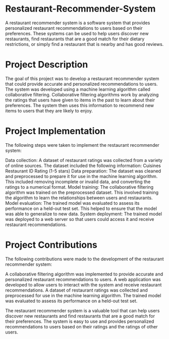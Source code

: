 # Restaurant-Recommender-System
A restaurant recommender system is a software system that provides personalized restaurant recommendations to users based on their preferences. These systems can be used to help users discover new restaurants, find restaurants that are a good match for their dietary restrictions, or simply find a restaurant that is nearby and has good reviews.

# Project Description

The goal of this project was to develop a restaurant recommender system that could provide accurate and personalized recommendations to users. The system was developed using a machine learning algorithm called collaborative filtering. Collaborative filtering algorithms work by analyzing the ratings that users have given to items in the past to learn about their preferences. The system then uses this information to recommend new items to users that they are likely to enjoy.

# Project Implementation

The following steps were taken to implement the restaurant recommender system:

Data collection: A dataset of restaurant ratings was collected from a variety of online sources. The dataset included the following information:
Cuisines
Restaurant ID
Rating (1-5 stars)
Data preparation: The dataset was cleaned and preprocessed to prepare it for use in the machine learning algorithm. This included removing incomplete or invalid data, and converting the ratings to a numerical format.
Model training: The collaborative filtering algorithm was trained on the preprocessed dataset. This involved training the algorithm to learn the relationships between users and restaurants.
Model evaluation: The trained model was evaluated to assess its performance on a held-out test set. This helped to ensure that the model was able to generalize to new data.
System deployment: The trained model was deployed to a web server so that users could access it and receive restaurant recommendations.

# Project Contributions

The following contributions were made to the development of the restaurant recommender system:

A collaborative filtering algorithm was implemented to provide accurate and personalized restaurant recommendations to users.
A web application was developed to allow users to interact with the system and receive restaurant recommendations.
A dataset of restaurant ratings was collected and preprocessed for use in the machine learning algorithm.
The trained model was evaluated to assess its performance on a held-out test set.

The restaurant recommender system is a valuable tool that can help users discover new restaurants and find restaurants that are a good match for their preferences. The system is easy to use and provides personalized recommendations to users based on their ratings and the ratings of other users.
